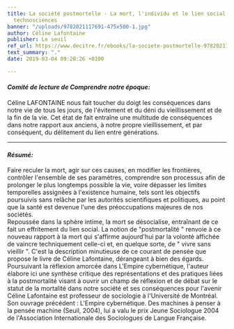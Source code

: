 ```yaml
---
title: La société postmortelle - La mort, l'individu et le lien social à l'ère des
  technosciences
banner: "/uploads/9782021117691-475x500-1.jpg"
author: Céline Lafontaine
publisher: Le seuil
ref_url: https://www.decitre.fr/ebooks/la-societe-postmortelle-9782021117691_9782021117691_1.html#resume
text_summary: "."
date: 2019-03-04 09:20:26 +0100

---
```

#### **_Comité de lecture de Comprendre notre époque:_**

Céline LAFONTAINE nous fait toucher du doigt les conséquences dans notre vie de tous les jours, de l'évitement et du déni du vieillissement et de la fin de la vie. Cet état de fait entraîne une multitude de conséquences dans notre rapport aux anciens, à notre propre vieillissement, et par conséquent, du délitement du lien entre générations.

***

#### **_Résumé:_**

Faire reculer la mort, agir sur ces causes, en modifier les frontières, contrôler l'ensemble de ses paramètres, comprendre son processus afin de prolonger le plus longtemps possible la vie, voire dépasser les limites temporelles assignées à l'existence humaine, tels sont les objectifs poursuivis sans relâche par les autorités scientifiques et politiques, au point que la santé est devenue l'une des préoccupations majeures de nos sociétés.  
Repoussée dans la sphère intime, la mort se désocialise, entraînant de ce fait un effritement du lien social. La notion de "postmortalité " renvoie à ce nouveau rapport à la mort qui s'affirme aujourd'hui par la volonté affichée de vaincre techniquement celle-ci et, en quelque sorte, de " vivre sans vieillir ". C'est la description minutieuse de ce courant de pensée que propose le livre de Céline Lafontaine, dérangeant à bien des égards. Poursuivant la réflexion amorcée dans L'Empire cybernétique, l'auteur élabore ici une synthèse critique des représentations et des pratiques liées à la postmortalité visant à ouvrir un champ de réflexion et de débat sur le statut de la mortalité dans notre société et ses conséquences pour l'avenir Céline Lafontaine est professeur de sociologie à l'Université de Montréal.  
Son ouvrage précédent : L'Empire cybernétique. Des machines à penser à la pensée machine (Seuil, 2004), lui a valu le prix Jeune Sociologue 2004 de l'Association Internationale des Sociologues de Langue Française.